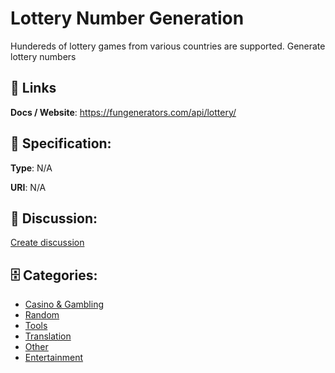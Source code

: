 # Lottery Number Generation


Hundereds of lottery games from various countries are supported. Generate lottery numbers

##  🔗 Links
**Docs / Website**: https://fungenerators.com/api/lottery/

## 🧬 Specification:
**Type**: N/A

**URI**: N/A

## 💬 Discussion:
[Create discussion](https://github.com/apis-list/apis-list/discussions/new)

## 🗄️ Categories:
- [Casino & Gambling](https://github.com/apis-list/apis-list#casino--gambling)
- [Random](https://github.com/apis-list/apis-list#random)
- [Tools](https://github.com/apis-list/apis-list#tools)
- [Translation](https://github.com/apis-list/apis-list#translation)
- [Other](https://github.com/apis-list/apis-list#other)
- [Entertainment](https://github.com/apis-list/apis-list#entertainment)



